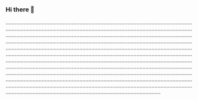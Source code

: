 ### Hi there 👋

...........................................................................................................................................................................................................................................................................................................................................................................................................................................................................................................................................................................................................................................................................................................................................................................................................................................................................................................................................................................................................................................................................................................................................................................................................................................................................................................................................................................................................................................................................................................................